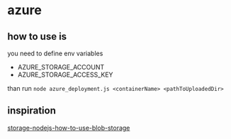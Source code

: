 # azure

## how to use is
you need to define env variables
- AZURE_STORAGE_ACCOUNT
- AZURE_STORAGE_ACCESS_KEY

than run `node azure_deployment.js <containerName> <pathToUploadedDir>`

## inspiration 
[storage-nodejs-how-to-use-blob-storage](https://azure.microsoft.com/cs-cz/documentation/articles/storage-nodejs-how-to-use-blob-storage/)